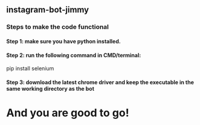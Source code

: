 ## instagram-bot-jimmy
### Steps to make the code functional
#### Step 1: make sure you have python installed.
#### Step 2: run the following command in CMD/terminal:
pip install selenium
#### Step 3: download the latest chrome driver and keep the executable in the same working directory as the bot
# And you are good to go!